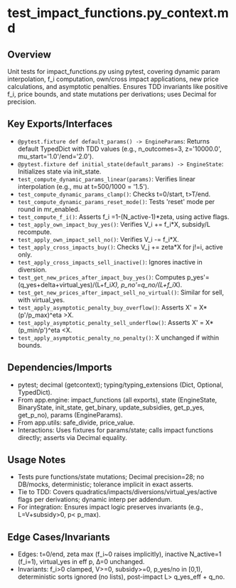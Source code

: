 # test_impact_functions.py_context.md

## Overview
Unit tests for impact_functions.py using pytest, covering dynamic param interpolation, f_i computation, own/cross impact applications, new price calculations, and asymptotic penalties. Ensures TDD invariants like positive f_i, price bounds, and state mutations per derivations; uses Decimal for precision.

## Key Exports/Interfaces
- `@pytest.fixture def default_params() -> EngineParams`: Returns default TypedDict with TDD values (e.g., n_outcomes=3, z='10000.0', mu_start='1.0'/end='2.0').
- `@pytest.fixture def initial_state(default_params) -> EngineState`: Initializes state via init_state.
- `test_compute_dynamic_params_linear(params)`: Verifies linear interpolation (e.g., mu at t=500/1000 = '1.5').
- `test_compute_dynamic_params_clamp()`: Checks t=0/start, t>T/end.
- `test_compute_dynamic_params_reset_mode()`: Tests 'reset' mode per round in mr_enabled.
- `test_compute_f_i()`: Asserts f_i =1-(N_active-1)*zeta, using active flags.
- `test_apply_own_impact_buy_yes()`: Verifies V_i += f_i*X, subsidy/L recompute.
- `test_apply_own_impact_sell_no()`: Verifies V_i -= f_i*X.
- `test_apply_cross_impacts_buy()`: Checks V_j += zeta*X for j!=i, active only.
- `test_apply_cross_impacts_sell_inactive()`: Ignores inactive in diversion.
- `test_get_new_prices_after_impact_buy_yes()`: Computes p_yes'=(q_yes+delta+virtual_yes)/(L+f_i*X), p_no'=q_no/(L+f_i*X).
- `test_get_new_prices_after_impact_sell_no_virtual()`: Similar for sell, with virtual_yes.
- `test_apply_asymptotic_penalty_buy_overflow()`: Asserts X' = X*(p'/p_max)^eta >X.
- `test_apply_asymptotic_penalty_sell_underflow()`: Asserts X' = X*(p_min/p')^eta <X.
- `test_apply_asymptotic_penalty_no_penalty()`: X unchanged if within bounds.

## Dependencies/Imports
- pytest; decimal (getcontext); typing/typing_extensions (Dict, Optional, TypedDict).
- From app.engine: impact_functions (all exports), state (EngineState, BinaryState, init_state, get_binary, update_subsidies, get_p_yes, get_p_no), params (EngineParams).
- From app.utils: safe_divide, price_value.
- Interactions: Uses fixtures for params/state; calls impact functions directly; asserts via Decimal equality.

## Usage Notes
- Tests pure functions/state mutations; Decimal precision=28; no DB/mocks, deterministic; tolerance implicit in exact asserts.
- Tie to TDD: Covers quadratics/impacts/diversions/virtual_yes/active flags per derivations; dynamic interp per addendum.
- For integration: Ensures impact logic preserves invariants (e.g., L=V+subsidy>0, p< p_max).

## Edge Cases/Invariants
- Edges: t=0/end, zeta max (f_i~0 raises implicitly), inactive N_active=1 (f_i=1), virtual_yes in eff p, Δ=0 unchanged.
- Invariants: f_i>0 clamped, V>=0, subsidy>=0, p_yes/no in [0,1), deterministic sorts ignored (no lists), post-impact L> q_yes_eff + q_no.